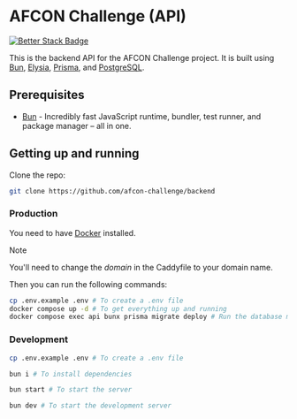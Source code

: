 # AFCON Challenge (API)
[![Better Stack Badge](https://uptime.betterstack.com/status-badges/v3/monitor/10vva.svg)](https://uptime.betterstack.com/?utm_source=status_badge)

This is the backend API for the AFCON Challenge project. It is built using [Bun](https://bun.sh), [Elysia](https://elysiajs.com/), [Prisma](https://prisma.io/), and [PostgreSQL](https://postgresql.org/).

## Prerequisites

- [Bun](https://bun.sh) - Incredibly fast JavaScript runtime, bundler, test runner, and package manager – all in one.

## Getting up and running

Clone the repo:

```sh
git clone https://github.com/afcon-challenge/backend
```

### Production

You need to have [Docker](https://docs.docker.com/engine/install/) installed.

> [!NOTE]
> You'll need to change the _domain_ in the Caddyfile to your domain name.

Then you can run the following commands:

```sh
cp .env.example .env # To create a .env file
docker compose up -d # To get everything up and running
docker compose exec api bunx prisma migrate deploy # Run the database migration
```

### Development

```sh
cp .env.example .env # To create a .env file

bun i # To install dependencies

bun start # To start the server

bun dev # To start the development server
```
